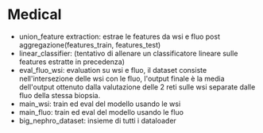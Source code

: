 # Medical
* union_feature extraction: estrae le features da wsi e fluo post aggregazione(features_train, features_test)
* linear_classifier: (tentativo di allenare un classificatore lineare sulle features estratte in precedenza)
* eval_fluo_wsi: evaluation su wsi e fluo, il dataset consiste nell'intersezione delle wsi con le fluo, l'output finale è la media dell'output ottenuto dalla valutazione delle 2 reti sulle wsi separate dalle fluo della stessa biopsia.
* main_wsi: train ed eval del modello usando le wsi
* main_fluo: train ed eval del modello usando le fluo
* big_nephro_dataset: insieme di tutti i dataloader
